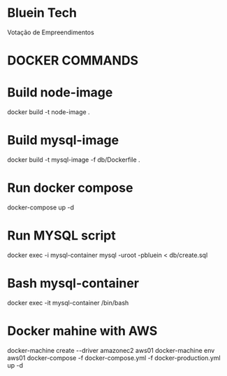 # Bluein Tech

Votação de Empreendimentos

# DOCKER COMMANDS

# Build node-image

docker build -t node-image .

# Build mysql-image

docker build -t mysql-image -f db/Dockerfile .

# Run docker compose

docker-compose up -d

# Run MYSQL script

docker exec -i mysql-container mysql -uroot -pbluein < db/create.sql

# Bash mysql-container

docker exec -it mysql-container /bin/bash

# Docker mahine with AWS

docker-machine create --driver amazonec2 aws01
docker-machine env aws01
docker-compose -f docker-compose.yml -f docker-production.yml up -d

